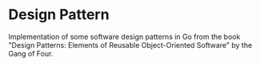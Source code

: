 # Design Pattern

Implementation of some software design patterns in Go from the book "Design Patterns: Elements of Reusable Object-Oriented Software" by the Gang of Four.
